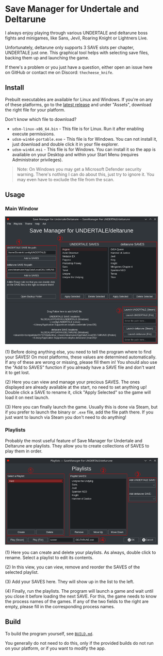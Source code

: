 # Save Manager for Undertale and Deltarune

I always enjoy playing through various UNDERTALE and deltarune boss fights and minigames, like Sans, Jevil, Roaring Knight or Lightners Live.

Unfortunately, deltarune only supports 3 SAVE slots per chapter, UNDERTALE just one. This graphical tool helps with selecting save files,
backing them up and launching the game.

If there's a problem or you just have a question, either open an issue here on GitHub or contact me on Discord: `thecheese_knife`.

## Install

Prebuilt executables are available for Linux and Windows. If you're on any of these platforms, go to the [latest release](https://github.com/TheCheese42/ut-dr-save-manager/releases/latest) and under "Assets", download the right file for your platform.

Don't know which file to download?

- `udsm-linux-x86_64.bin` - This file is for Linux. Run it after enabling execute permissions.
- `udsm-win64-portable.exe` - This file is for Windows. You can not install it, just download and double click it in your file explorer.
- `udsm-win64.msi` - This file is for Windows. You can install it so the app is available on your Desktop and within your Start Menu (requires Administrator privileges).

> Note: On Windows you may get a Microsoft Defender security warning. There's nothing I can do about this, just try to ignore it. You may even have to exclude the file from the scan.

## Usage

### Main Window

![Main Window](./screenshots/main_window_edited.png)

(1) Before doing anything else, you need to tell the program where to find your SAVES! On most platforms, these values are determined automatically. If any of these are wrong or missing, please fill them in! You should also use the "Add to SAVES" function if you already have a SAVE file and don't want it to get lost.

(2) Here you can view and manage your precious SAVES. The ones displayed are already available at the start, no need to set anything up! Double click a SAVE to rename it, click "Apply Selected" so the game will load it on next launch.

(3) Here you can finally launch the game. Usually this is done via Steam, but if you prefer to launch the binary or `.exe` file, add the file path there. If you just want to launch via Steam you don't need to do anything!

### Playlists

Probably the most useful feature of Save Manager for Undertale and Deltarune are playlists. They allow you to create collections of SAVES to play them in order.

![Playlists](./screenshots/playlists_edited.png)

(1) Here you can create and delete your playlists. As always, double click to rename. Select a playlist to edit its contents.

(2) In this view, you can view, remove and reorder the SAVES of the selected playlist.

(3) Add your SAVES here. They will show up in the list to the left.

(4) Finally, run the playlists. The program will launch a game and wait until you close it before loading the next SAVE. For this, the game needs to know the process names of the games. If any of the two fields to the right are empty, please fill in the corresponding process names.

## Build

To build the program yourself, see [`BUILD.md`](./BUILD.md).

You generally do not need to do this, only if the provided builds do not run on your platform, or if you want to modify the app.
